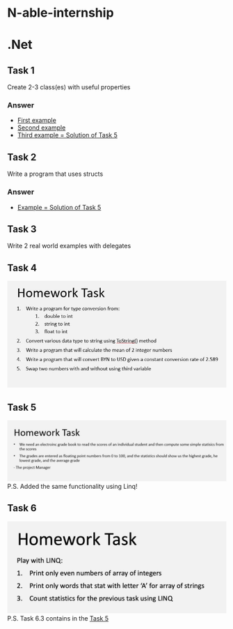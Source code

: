 # N-able-internship
# .Net 
## Task 1
Create 2-3 class(es) with useful properties
### Answer 
- [First example](https://github.com/BelitskyYevgeniy/N-able-internship/blob/main/General(Vadim%20Vinnik)/Task%204/Syncronizer.cs)  
- [Second example](https://github.com/BelitskyYevgeniy/N-able-internship/blob/main/General(Vadim%20Vinnik)/Task%202/List.cs)
- [Third example = Solution of Task 5](https://github.com/BelitskyYevgeniy/N-able-internship/blob/main/dotNet/Task%205/Program.cs)
## Task 2
Write a program that uses structs
### Answer
- [Example = Solution of Task 5](https://github.com/BelitskyYevgeniy/N-able-internship/blob/main/dotNet/Task%205/Program.cs)
## Task 3
Write 2 real world examples with delegates
## Task 4
![](https://github.com/BelitskyYevgeniy/N-able-internship/blob/main/dotNet/docs/Task%204.jpg)
## Task 5
![](https://github.com/BelitskyYevgeniy/N-able-internship/blob/main/dotNet/docs/Task%205.jpg)  
P.S. Added the same functionality using Linq!  
## Task 6
![](https://github.com/BelitskyYevgeniy/N-able-internship/blob/main/dotNet/docs/Task%206.jpg)
P.S. Task 6.3 contains in the [Task 5](https://github.com/BelitskyYevgeniy/N-able-internship/blob/main/dotNet/Task%205/Program.cs)  

